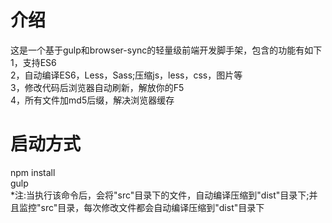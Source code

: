 # 介绍
这是一个基于gulp和browser-sync的轻量级前端开发脚手架，包含的功能有如下<br>
1，支持ES6<br>
2，自动编译ES6，Less，Sass;压缩js，less，css，图片等<br>
3，修改代码后浏览器自动刷新，解放你的F5<br>
4，所有文件加md5后缀，解决浏览器缓存<br>

# 启动方式
  npm install<br>
  gulp<br>
  *注:当执行该命令后，会将"src"目录下的文件，自动编译压缩到"dist"目录下;并且监控"src"目录，每次修改文件都会自动编译压缩到"dist"目录下

